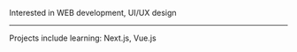 Interested in WEB development, UI/UX design

__________________________________________________

Projects include learning: Next.js, Vue.js
